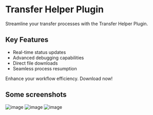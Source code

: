 # Transfer Helper Plugin

Streamline your transfer processes with the Transfer Helper Plugin.

## Key Features

- Real-time status updates
- Advanced debugging capabilities
- Direct file downloads
- Seamless process resumption

Enhance your workflow efficiency. Download now!


## Some screenshots

![image](https://github.com/surajkrsingh/ea-transfer-helper/assets/19591301/1c661e07-b360-4003-992b-cbed8d80a610)
![image](https://github.com/surajkrsingh/ea-transfer-helper/assets/19591301/948cbcd8-dc7d-4548-b26d-212b70e5dcf8)
![image](https://github.com/surajkrsingh/ea-transfer-helper/assets/19591301/06d15bab-fc4f-4a77-acb3-4bb02a5a23ee)
